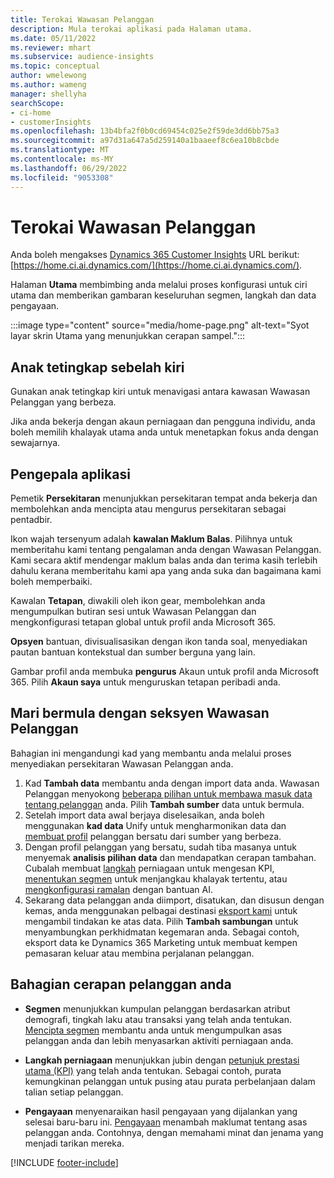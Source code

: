 ```yaml
---
title: Terokai Wawasan Pelanggan
description: Mula terokai aplikasi pada Halaman utama.
ms.date: 05/11/2022
ms.reviewer: mhart
ms.subservice: audience-insights
ms.topic: conceptual
author: wmelewong
ms.author: wameng
manager: shellyha
searchScope:
- ci-home
- customerInsights
ms.openlocfilehash: 13b4bfa2f0b0cd69454c025e2f59de3dd6bb75a3
ms.sourcegitcommit: a97d31a647a5d259140a1baaeef8c6ea10b8cbde
ms.translationtype: MT
ms.contentlocale: ms-MY
ms.lasthandoff: 06/29/2022
ms.locfileid: "9053308"
---
```

# <a name="explore-customer-insights"></a>Terokai Wawasan Pelanggan

Anda boleh mengakses [Dynamics 365 Customer Insights](https://home.ci.ai.dynamics.com/) URL berikut: [https://home.ci.ai.dynamics.com/](https://home.ci.ai.dynamics.com/).

Halaman **Utama** membimbing anda melalui proses konfigurasi untuk ciri utama dan memberikan gambaran keseluruhan segmen, langkah dan data pengayaan.

:::image type="content" source="media/home-page.png" alt-text="Syot layar skrin Utama yang menunjukkan cerapan sampel.":::

## <a name="left-side-pane"></a>Anak tetingkap sebelah kiri

Gunakan anak tetingkap kiri untuk menavigasi antara kawasan Wawasan Pelanggan yang berbeza.

Jika anda bekerja dengan akaun perniagaan dan pengguna individu, anda boleh memilih khalayak utama anda untuk menetapkan fokus anda dengan sewajarnya.

## <a name="application-header"></a>Pengepala aplikasi

Pemetik **Persekitaran** menunjukkan persekitaran tempat anda bekerja dan membolehkan anda mencipta atau mengurus persekitaran sebagai pentadbir.

Ikon wajah tersenyum adalah **kawalan Maklum Balas**. Pilihnya untuk memberitahu kami tentang pengalaman anda dengan Wawasan Pelanggan. Kami secara aktif mendengar maklum balas anda dan terima kasih terlebih dahulu kerana memberitahu kami apa yang anda suka dan bagaimana kami boleh memperbaiki.

Kawalan **Tetapan**, diwakili oleh ikon gear, membolehkan anda mengumpulkan butiran sesi untuk Wawasan Pelanggan dan mengkonfigurasi tetapan global untuk profil anda Microsoft 365.

**Opsyen** bantuan, divisualisasikan dengan ikon tanda soal, menyediakan pautan bantuan kontekstual dan sumber berguna yang lain.

Gambar profil anda membuka **pengurus** Akaun untuk profil anda Microsoft 365. Pilih **Akaun saya** untuk menguruskan tetapan peribadi anda.

## <a name="getting-started-with-customer-insights-section"></a>Mari bermula dengan seksyen Wawasan Pelanggan

Bahagian ini mengandungi kad yang membantu anda melalui proses menyediakan persekitaran Wawasan Pelanggan anda.

1. Kad **Tambah data** membantu anda dengan import data anda. Wawasan Pelanggan menyokong [beberapa pilihan untuk membawa masuk data tentang pelanggan](data-sources.md) anda. Pilih **Tambah sumber** data untuk bermula.
1. Setelah import data awal berjaya diselesaikan, anda boleh menggunakan **kad data** Unify untuk mengharmonikan data dan [membuat profil](data-unification.md) pelanggan bersatu dari sumber yang berbeza. 
1. Dengan profil pelanggan yang bersatu, sudah tiba masanya untuk menyemak **analisis pilihan data** dan mendapatkan cerapan tambahan. Cubalah membuat [langkah](measures.md) perniagaan untuk mengesan KPI, [menentukan segmen](segments.md) untuk menjangkau khalayak tertentu, atau [mengkonfigurasi ramalan](predictions-overview.md) dengan bantuan AI.
1. Sekarang data pelanggan anda diimport, disatukan, dan disusun dengan kemas, anda menggunakan pelbagai destinasi [eksport kami](export-destinations.md) untuk mengambil tindakan ke atas data. Pilih **Tambah sambungan** untuk menyambungkan perkhidmatan kegemaran anda. Sebagai contoh, eksport data ke Dynamics 365 Marketing untuk membuat kempen pemasaran keluar atau membina perjalanan pelanggan. 

## <a name="your-customer-insights-section"></a>Bahagian cerapan pelanggan anda

- **Segmen** menunjukkan kumpulan pelanggan berdasarkan atribut demografi, tingkah laku atau transaksi yang telah anda tentukan. [Mencipta segmen](segments.md) membantu anda untuk mengumpulkan asas pelanggan anda dan lebih menyasarkan aktiviti perniagaan anda.

- **Langkah perniagaan** menunjukkan jubin dengan [petunjuk prestasi utama (KPI)](measures.md) yang telah anda tentukan. Sebagai contoh, purata kemungkinan pelanggan untuk pusing atau purata perbelanjaan dalam talian setiap pelanggan.

- **Pengayaan** menyenaraikan hasil pengayaan yang dijalankan yang selesai baru-baru ini. [Pengayaan](enrichment-hub.md) menambah maklumat tentang asas pelanggan anda. Contohnya, dengan memahami minat dan jenama yang menjadi tarikan mereka.


[!INCLUDE [footer-include](includes/footer-banner.md)]
